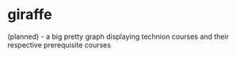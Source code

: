 # giraffe
(planned) - a big pretty graph displaying technion courses and their respective prerequisite courses
